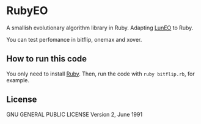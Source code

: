 # RubyEO
A smallish evolutionary algorithm library in Ruby.
Adapting [LunEO](https://github.com/JJ/LunEO) to Ruby.

You can test perfomance in bitflip, onemax and xover.

## How to run this code
You only need to install [Ruby](https://www.ruby-lang.org).
Then, run the code with ``ruby bitflip.rb``, for example.

## License
GNU GENERAL PUBLIC LICENSE
   Version 2, June 1991
